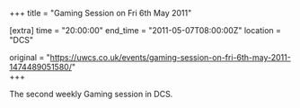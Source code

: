 +++
title = "Gaming Session on Fri 6th May 2011"

[extra]
time = "20:00:00"
end_time = "2011-05-07T08:00:00Z"
location = "DCS"

original = "https://uwcs.co.uk/events/gaming-session-on-fri-6th-may-2011-1474489051580/"    
+++

The second weekly Gaming session in DCS.

